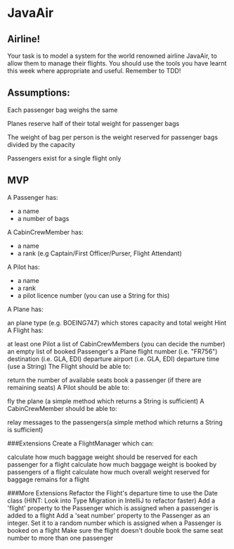 <h1>JavaAir</h1>

<h2>Airline!</h2>

Your task is to model a system for the world renowned airline JavaAir, to allow them to manage their flights. You should use the tools you have learnt this week where appropriate and useful. Remember to TDD!

<h2>Assumptions:</h2>

<p>Each passenger bag weighs the same</p>
<p>Planes reserve half of their total weight for passenger bags</p>
<p>The weight of bag per person is the weight reserved for passenger bags divided by the capacity</p>
<p>Passengers exist for a single flight only</p>

<h2>MVP</h2>
A Passenger has:
<ul>
 <li>a name</li>
 <li>a number of bags</li>
</ul> 

<p>A CabinCrewMember has:<p>
 <ul>
   <li>a name</li> 
   <li>a rank (e.g Captain/First Officer/Purser, Flight Attendant)</li>
  </ul>
  
A Pilot has:
<ul>
<li>a name</li>
<li>a rank</li>
<li>a pilot licence number (you can use a String for this)</li>
</ul>
A Plane has:

an plane type (e.g. BOEING747) which stores capacity and total weight
Hint
A Flight has:

at least one Pilot
a list of CabinCrewMembers (you can decide the number)
an empty list of booked Passenger's
a Plane
flight number (i.e. "FR756")
destination (i.e. GLA, EDI)
departure airport (i.e. GLA, EDI)
departure time (use a String)
The Flight should be able to:

return the number of available seats
book a passenger (if there are remaining seats)
A Pilot should be able to:

fly the plane (a simple method which returns a String is sufficient)
A CabinCrewMember should be able to:

relay messages to the passengers(a simple method which returns a String is sufficient)

###Extensions
Create a FlightManager which can:

calculate how much baggage weight should be reserved for each passenger for a flight
calculate how much baggage weight is booked by passengers of a flight
calculate how much overall weight reserved for baggage remains for a flight

###More Extensions
Refactor the Flight's departure time to use the Date class (HINT: Look into Type Migration in IntelliJ to refactor faster)
Add a 'flight' property to the Passenger which is assigned when a passenger is added to a flight
Add a 'seat number' property to the Passenger as an integer. Set it to a random number which is assigned when a Passenger is booked on a flight
Make sure the flight doesn't double book the same seat number to more than one passenger
